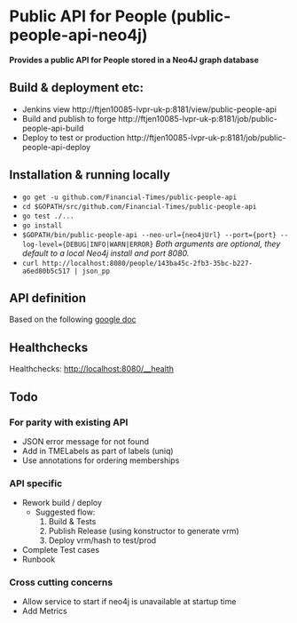 # Public API for People (public-people-api-neo4j)
__Provides a public API for People stored in a Neo4J graph database__

## Build & deployment etc:
* Jenkins view http://ftjen10085-lvpr-uk-p:8181/view/public-people-api
* Build and publish to forge http://ftjen10085-lvpr-uk-p:8181/job/public-people-api-build
* Deploy to test or production http://ftjen10085-lvpr-uk-p:8181/job/public-people-api-deploy

## Installation & running locally
* `go get -u github.com/Financial-Times/public-people-api`
* `cd $GOPATH/src/github.com/Financial-Times/public-people-api`
* `go test ./...`
* `go install`
* `$GOPATH/bin/public-people-api --neo-url={neo4jUrl} --port={port} --log-level={DEBUG|INFO|WARN|ERROR}`
_Both arguments are optional, they default to a local Neo4j install and port 8080._
* `curl http://localhost:8080/people/143ba45c-2fb3-35bc-b227-a6ed80b5c517 | json_pp`

## API definition
Based on the following [google doc](https://docs.google.com/document/d/1SC4Uskl-VD78y0lg5H2Gq56VCmM4OFHofZM-OvpsOFo/edit#heading=h.qjo76xuvpj83)

## Healthchecks
Healthchecks: [http://localhost:8080/__health](http://localhost:8080/__health)

## Todo
### For parity with existing API
* JSON error message for not found
* Add in TMELabels as part of labels (uniq)
* Use annotations for ordering memberships
### API specific
* Rework build / deploy
  * Suggested flow:
    1. Build & Tests
    1. Publish Release (using konstructor to generate vrm)
    1. Deploy vrm/hash to test/prod
* Complete Test cases
* Runbook
### Cross cutting concerns
* Allow service to start if neo4j is unavailable at startup time
* Add Metrics

